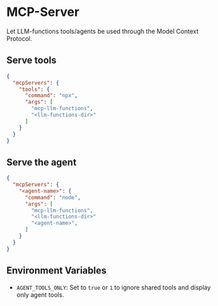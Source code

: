 # MCP-Server

Let LLM-functions tools/agents be used through the Model Context Protocol.

## Serve tools

```json
{
  "mcpServers": {
    "tools": {
      "command": "npx",
      "args": [
        "mcp-llm-functions",
        "<llm-functions-dir>"
      ]
    }
  }
}
```

## Serve the agent

```json
{
  "mcpServers": {
    "<agent-name>": {
      "command": "node",
      "args": [
        "mcp-llm-functions",
        "<llm-functions-dir>"
        "<agent-name>",
      ]
    }
  }
}
```

## Environment Variables

- `AGENT_TOOLS_ONLY`: Set to `true` or `1` to ignore shared tools and display only agent tools.